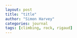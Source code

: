 ```yaml
---
layout: post
title: "title"
author: "Simon Harvey"
categories: journal
tags: [climbing, rock, rigaud]
---
```

